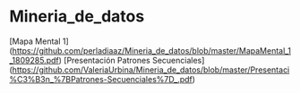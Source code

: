 # Mineria_de_datos

[Mapa Mental 1] (https://github.com/perladiaaz/Mineria_de_datos/blob/master/MapaMental_1_1809285.pdf)
[Presentación Patrones Secuenciales] (https://github.com/ValeriaUrbina/Mineria_de_datos/blob/master/Presentaci%C3%B3n_%7BPatrones-Secuenciales%7D_.pdf)
